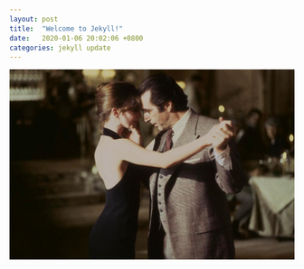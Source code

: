 ```yaml
---
layout: post
title:  "Welcome to Jekyll!"
date:   2020-01-06 20:02:06 +0800
categories: jekyll update
---
```


![hh](../downloads/scent&#32;of&#32;a&#32;woman.jpg)